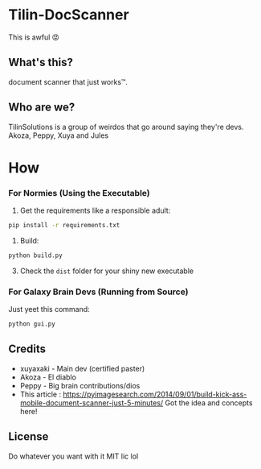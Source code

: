# Tilin-DocScanner

This is awful :rage:

## What's this?

document scanner that just works™.

## Who are we?

TilinSolutions is a group of weirdos that go around saying they're devs. Akoza, Peppy, Xuya and Jules

# How

### For Normies (Using the Executable)

1. Get the requirements like a responsible adult:

```bash
pip install -r requirements.txt
```

1. Build:

```bash
python build.py
```

3. Check the `dist` folder for your shiny new executable

### For Galaxy Brain Devs (Running from Source)

Just yeet this command:

```bash
python gui.py
```

## Credits

- xuyaxaki - Main dev (certified paster)
- Akoza - El diablo
- Peppy - Big brain contributions/dios
- This article : https://pyimagesearch.com/2014/09/01/build-kick-ass-mobile-document-scanner-just-5-minutes/ Got the idea and concepts here!

## License

Do whatever you want with it
MIT lic lol
